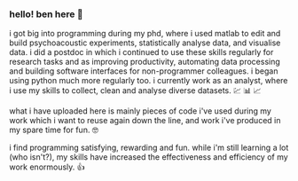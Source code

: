 ### hello! ben here :wave:	

i got big into programming during my phd, where i used matlab to edit and build psychoacoustic experiments, statistically analyse data, and visualise data. i did a postdoc in which i continued to use these skills regularly for research tasks and as improving productivity, automating data processing and building software interfaces for non-programmer colleagues. i began using python much more regularly too. i currently work as an analyst, where i use my skills to collect, clean and analyse diverse datasets. :chart:	:bar_chart:	:chart_with_upwards_trend:	

what i have uploaded here is mainly pieces of code i've used during my work which i want to reuse again down the line, and work i've produced in my spare time for fun. :nerd_face: 

i find programming satisfying, rewarding and fun. while i'm still learning a lot (who isn't?), my skills have increased the effectiveness and efficiency of my work enormously.	:+1:
